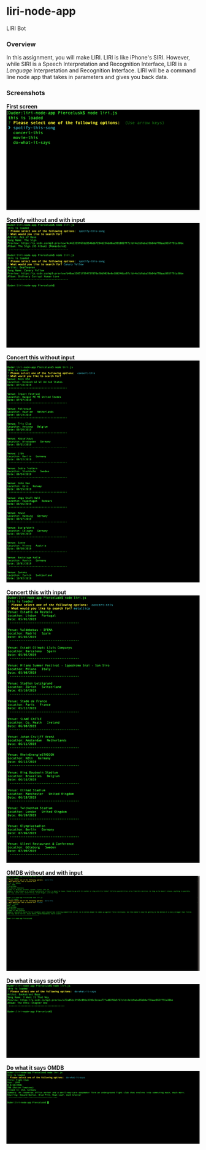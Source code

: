 # liri-node-app
 LIRI Bot  

### Overview

In this assignment, you will make LIRI. LIRI is like iPhone's SIRI. However, while SIRI is a Speech Interpretation and Recognition Interface, LIRI is a _Language_ Interpretation and Recognition Interface. LIRI will be a command line node app that takes in parameters and gives you back data.

### Screenshots
**First screen**
![First screen](/assets/firstScreen.png)

**Spotify without and with input**
![Spotify API search without and with input](/assets/spotify-this-song-without-and-with-input.png)

**Concert this without input**
![Concert-this no input](/assets/concert-this-no-input.png)

**Concert this with input**
![Concert-this with input](/assets/concert-this-with-input.png)

**OMDB without and with input**
![OMDB API search without and with input](/assets/movie-this-without-and-with-input.png)

**Do what it says spotify**
![Do what it says for Spotify](/assets/do-what-it-says-for-spotify.png)

**Do what it says OMDB**
![Do what it says for OMDB](/assets/do-what-it-says-for-OMDB.png)

